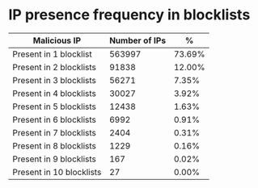 # IP presence frequency in blocklists
| Malicious IP | Number of IPs | % |
|----|----|----|
| Present in 1 blocklist | 563997 | 73.69% |
| Present in 2 blocklists | 91838 | 12.00% |
| Present in 3 blocklists | 56271 | 7.35% |
| Present in 4 blocklists | 30027 | 3.92% |
| Present in 5 blocklists | 12438 | 1.63% |
| Present in 6 blocklists | 6992 | 0.91% |
| Present in 7 blocklists | 2404 | 0.31% |
| Present in 8 blocklists | 1229 | 0.16% |
| Present in 9 blocklists | 167 | 0.02% |
| Present in 10 blocklists | 27 | 0.00% |
